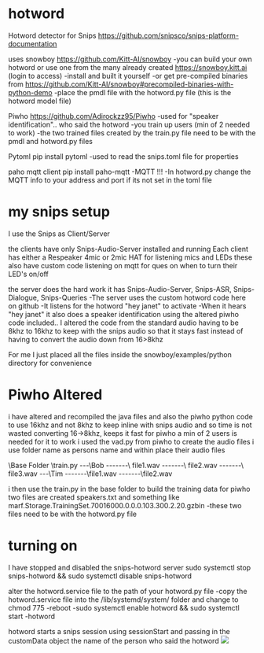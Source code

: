 # hotword

Hotword detector for Snips
https://github.com/snipsco/snips-platform-documentation

uses snowboy https://github.com/Kitt-AI/snowboy 
-you can build your own hotword or use one from the many already created https://snowboy.kitt.ai (login to access)
-install and built it yourself
-or get pre-compiled binaries from https://github.com/Kitt-AI/snowboy#precompiled-binaries-with-python-demo
-place the pmdl file with the hotword.py file (this is the hotword model file)


Piwho https://github.com/Adirockzz95/Piwho
-used for "speaker identification".. who said the hotword
-you train up users (min of 2 needed to work)
-the two trained files created by the train.py file need to be with the pmdl and hotword.py files

Pytoml pip install pytoml
-used to read the snips.toml file for properties

paho mqtt client pip install paho-mqtt
-MQTT !!!
-In hotword.py change the MQTT info to your address and port if its not set in the toml file


# my snips setup
I use the Snips as Client/Server 

the clients have only Snips-Audio-Server installed and running Each client has either a Respeaker 4mic or 2mic HAT for listening mics and LEDs these also have custom code listening on mqtt for ques on when to turn their LED's on/off

the server does the hard work it has Snips-Audio-Server, Snips-ASR, Snips-Dialogue, Snips-Queries -The server uses the custom hotword code here on github -It listens for the hotword "hey janet" to activate -When it hears "hey janet" it also does a speaker identification using the altered piwho code included.. I altered the code from the standard audio having to be 8khz to 16khz to keep with the snips audio so that it stays fast instead of having to convert the audio down from 16>8khz

For me I just placed all the files inside the snowboy/examples/python directory for convenience 

# Piwho Altered

i have altered and recompiled the java files and also the piwho python code to use 16khz and not 8khz to keep inline with snips audio and so time is not wasted converting 16->8khz, keeps it fast
for piwho a min of 2 users is needed for it to work
i used the vad.py from piwho to create the audio files
i use folder name as persons name and within place their audio files

\Base Folder
\train.py
---\Bob
-------\ file1.wav 
-------\ file2.wav 
-------\ file3.wav
---\Tim 
-------\file1.wav 
-------\file2.wav

i then use the train.py in the base folder to build the training data for piwho
two files are created speakers.txt and something like marf.Storage.TrainingSet.70016000.0.0.0.103.300.2.20.gzbin -these two files need to be with the hotword.py file


# turning on
I have stopped and disabled the snips-hotword server
sudo systemctl stop snips-hotword && sudo systemctl disable snips-hotword

alter the hotword.service file to the path of your hotword.py file
-copy the hotword.service file into the /lib/systemd/system/ folder and change to chmod 775
-reboot
-sudo systemctl enable hotword && sudo systemctl start -hotword

hotword starts a snips session using sessionStart and passing in the customData object the name of the person who said the hotword
![](https://github.com/oziee/hotword/blob/master/images/mqtt.jpg?raw=true)
